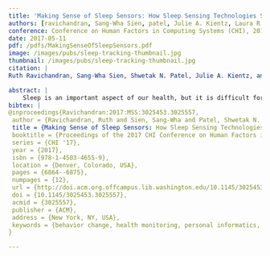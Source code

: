 ```yaml
---
title: 'Making Sense of Sleep Sensors: How Sleep Sensing Technologies Support and Undermine Sleep Health'
authors: [ravichandran, Sang-Wha Sien, patel, Julie A. Kientz, Laura R. Pina]
conference: Conference on Human Factors in Computing Systems (CHI), 2017
date: 2017-05-11
pdf: /pdfs/MakingSenseOfSleepSensors.pdf
image: /images/pubs/sleep-tracking-thumbnail.jpg
thumbnail: /images/pubs/sleep-tracking-thumbnail.jpg
citation: |
Ruth Ravichandran, Sang-Wha Sien, Shwetak N. Patel, Julie A. Kientz, and Laura R. Pina. 2017. Making Sense of Sleep Sensors: How Sleep Sensing Technologies Support and Undermine Sleep Health. In Proceedings of the 2017 CHI Conference on Human Factors in Computing Systems (CHI '17). ACM, New York, NY, USA, 6864-6875. DOI: https://doi-org.offcampus.lib.washington.edu/10.1145/3025453.3025557

abstract: |
    Sleep is an important aspect of our health, but it is difficult for people to track manually because it is an unconscious activity. The ability to sense sleep has aimed to lower the barriers of tracking sleep. Although sleep sensors are widely available, their usefulness and potential to promote healthy sleep behaviors has not been fully realized. To understand people’s perspectives on sleep sensing devices and their potential for promoting sleep health, we surveyed 87 and interviewed 12 people who currently use or have previously used sleep sensors, interviewed 5 sleep medical experts, and conducted an in-depth qualitative analysis of 6986 reviews of the most popular commercial sleep sensing technologies. We found that the feedback provided by current sleep sensing technologies affects users’ perceptions of their sleep and encourages goals that are in tension with evidence-based methods for promoting good sleep health. Our research provides design recommendations for improving the feedback of sleep sensing technologies by bridging the gap between expert and user goals.
bibtex: |
@inproceedings{Ravichandran:2017:MSS:3025453.3025557,
 author = {Ravichandran, Ruth and Sien, Sang-Wha and Patel, Shwetak N. and Kientz, Julie A. and Pina, Laura R.},
 title = {Making Sense of Sleep Sensors: How Sleep Sensing Technologies Support and Undermine Sleep Health},
 booktitle = {Proceedings of the 2017 CHI Conference on Human Factors in Computing Systems},
 series = {CHI '17},
 year = {2017},
 isbn = {978-1-4503-4655-9},
 location = {Denver, Colorado, USA},
 pages = {6864--6875},
 numpages = {12},
 url = {http://doi.acm.org.offcampus.lib.washington.edu/10.1145/3025453.3025557},
 doi = {10.1145/3025453.3025557},
 acmid = {3025557},
 publisher = {ACM},
 address = {New York, NY, USA},
 keywords = {behavior change, health monitoring, personal informatics, quantified self, sleep, sleep sensing, sleep tracking},
} 

---
```

